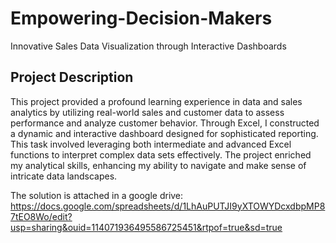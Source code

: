 # Empowering-Decision-Makers
Innovative Sales Data Visualization through Interactive Dashboards
## Project Description 

This project provided a profound learning experience in data and sales analytics by utilizing real-world sales and customer data to assess performance and analyze customer behavior. Through Excel, I constructed a dynamic and interactive dashboard designed for sophisticated reporting. This task involved leveraging both intermediate and advanced Excel functions to interpret complex data sets effectively. The project enriched my analytical skills, enhancing my ability to navigate and make sense of intricate data landscapes.


The solution is attached in a google drive: https://docs.google.com/spreadsheets/d/1LhAuPUTJI9yXTOWYDcxdbpMP87tEO8Wo/edit?usp=sharing&ouid=114071936495586725451&rtpof=true&sd=true
